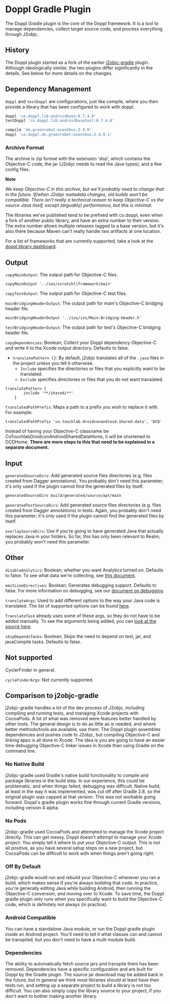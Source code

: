 # Doppl Gradle Plugin

The Doppl Gradle plugin is the core of the Doppl framework. It is a tool to manage dependencies, collect target source code, and process everything through J2objc.

## History

The Doppl plugin started as a fork of the earlier [j2objc-gradle](https://github.com/j2objc-contrib/j2objc-gradle) plugin. Although ideologically similar, the two plugins differ significantly in the details. See below for more details on the changes.

## Dependency Management

`doppl` and `testDoppl` are configurations, just like compile, where you then provide a library that has been configured to work with doppl.

```groovy
doppl 'co.doppl.lib:androidbase:0.7.4.0'
testDoppl 'co.doppl.lib:androidbasetest:0.7.4.0'

compile 'de.greenrobot:eventbus:2.4.0'
doppl 'co.doppl.de.greenrobot:eventbus:2.4.0.1'
```

### Archive Format

The archive is zip format with the extension 'dop', which contains the Objective-C code, the jar (J2objc needs to read the Java types), and a few config files.

**Note**

*We keep Objective-C in this archive, but we'll probably need to change that in the future. If/when J2objc metadata changes, old builds won't be compatible. There isn't really a technical reason to keep Objective-C vs the source Java itself, except (arguably) performance, but this is minimal.*

The libraries we've published tend to be prefixed with co.doppl, even when a fork of another public library, and have an extra number to their version. The extra number allows multiple releases tagged to a base version, but it's also there because Maven can't really handle two artifacts at one location.

For a list of frameworks that are currently supported, take a look at the [doppl library dashboard](librarystatus.html).

## Output

`copyMainOutput`: The output path for Objective-C files.

```
copyMainOutput '../ios/scratchllframework/main'
```

`copyTestOutput`: The output path for Objective-C test files.

`mainBridgingHeaderOutput`: The output path for main's Objective-C bridging header file.

```
mainBridgingHeaderOutput '../ios/ios/Main-Bridging-Header.h'
```

`testBridgingHeaderOutput`: The output path for test's Objective-C bridging header file.

`copyDependencies`: Boolean; Collect your Doppl dependency Objective-C and write it to the Xcode output directory. Defaults to false.

- `translatePattern {}`: By default, j2objc translates all of the `.java` files in the project unless you tell it otherwise.
	- `Include` specifies the directories or files that you explicitly want to be translated.
	- `Exclude` specifies directories or files that you do not want translated.

```
translatePattern {
        include '**/shared/**'
    }
```

`translatedPathPrefix`: Maps a path to a prefix you wish to replace it with. For example:

```
translatedPathPrefix 'co.touchlab.droidconandroid.shared.data', 'DCD'
```

Instead of having your Objective-C classname be CoTouchlabDroidconAndroidSharedDataHome, it will be shortened to DCDHome. **There are more steps to this that need to be explained in a separate document.**

## Input

`generatedSourceDirs`: Add generated source files directories (e.g. files created from Dagger annotations). You probably don't need this parameter; it's only used if the plugin cannot find the generated files by itself.

```
generatedSourceDirs build/generated/source/apt/main
```

`generatedTestSourceDirs`: Add generated source files directories (e.g. files created from Dagger annotations) in tests. Again, you probably don't need this parameter; it's only used if the plugin cannot find the generated files by itself.

`overlaySourceDirs`: Use if you're going to have generated Java that actually replaces Java in your folders. So far, this has only been relevant to Realm; you probably won't need this parameter.

## Other

`disableAnalytics`: Boolean; whether you want Analytics turned on. Defaults to false. To see what data we're collecting, see [this document](analytics_link).

`emitLineDirectives`: Boolean; Generates debugging support. Defaults to false. For more information on debugging, see our [document on debugging](debugging_link).

`translateArgs`: Used to add different options to the way your Java code is translated. The list of supported options can be found [here](https://developers.google.com/j2objc/reference/j2objc).

`TranslateTask` already uses some of these args, so they do not have to be added manually. To see the arguments being added, you can [look at the source here](https://github.com/doppllib/doppl-gradle/blob/master/src/main/groovy/co/touchlab/doppl/gradle/tasks/TranslateTask.groovy#L332).

`skipDependsTasks`: Boolean; Skips the need to depend on test, jar, and javaCompile tasks. Defaults to false.

## Not supported

CyclerFinder in general.

`cycleFinderArgs`: Not currently supported.

## Comparison to j2objc-gradle

j2objc-gradle handles a lot of the dev process of J2objc, including compiling and running tests, and managing Xcode projects with CocoaPods. A lot of what was removed were features better handled by other tools. The general design is to do as little as is needed, and where better methods/tools are available, use them. The Doppl plugin assembles dependencies and pushes code to J2objc, but compiling Objective-C and linking apps is all done in Xcode. The idea is you are going to have an easier time debugging Objective-C linker issues in Xcode than using Gradle on the command line.

### No Native Build

j2objc-gradle used Gradle's native build functionality to compile and package libraries in the build step. In our experience, this could be problematic, and when things failed, debugging was difficult. Native build, at least in the way it was implemented, was cut off after Gradle 2.8, so the original plugin was capped at that version. This was not workable going forward. Doppl's gradle plugin works fine through current Gradle versions, including version 4 alpha.

### No Pods

j2objc-gradle used CocoaPods and attempted to manage the Xcode project directly. This can get messy. Doppl doesn't attempt to manage your Xcode project. You simply tell it where to put your Objective-C output. This is not all positive, as you have several setup steps on a new project, but CocoaPods can be difficult to work with when things aren't going right.

### Off By Default

j2objc-gradle would run and rebuild your Objective-C whenever you ran a build, which makes sense if you're always building that code. In practice, you're generally editing Java while building Android, then running the Objective-C conversion, and moving over to Xcode. To save time, the Doppl gradle plugin only runs when you specifically want to build the Objective-C code, which is definitely not always (in practice).

### Android Compatible

You can have a standalone Java module, or run the Doppl gradle plugin inside an Android project. You'll need to tell it what classes can and cannot be transpiled, but you don't need to have a multi module build.

### Dependencies

The ability to automatically fetch source jars and transpile them has been removed. Dependencies have a specific configuration and are built for Doppl by the Gradle plugin. The source jar download may be added back in the future, but in general we think most libraries should at least have their tests run, and setting up a separate project to build a library is not too difficult. You can also simply copy the library source to your project, if you don't want to bother making another library.
